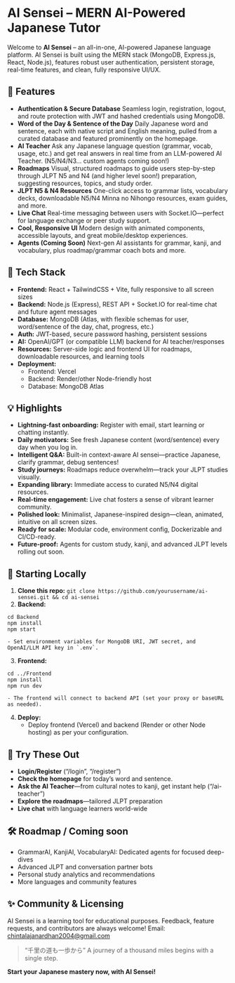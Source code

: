 
# AI Sensei – MERN AI-Powered Japanese Tutor

Welcome to **AI Sensei** – an all-in-one, AI-powered Japanese language platform. AI Sensei is built using the MERN stack (MongoDB, Express.js, React, Node.js), features robust user authentication, persistent storage, real-time features, and clean, fully responsive UI/UX.

## 🚀 Features

- **Authentication \& Secure Database**
Seamless login, registration, logout, and route protection with JWT and hashed credentials using MongoDB.
- **Word of the Day \& Sentence of the Day**
Daily Japanese word and sentence, each with native script and English meaning, pulled from a curated database and featured prominently on the homepage.
- **AI Teacher**
Ask any Japanese language question (grammar, vocab, usage, etc.) and get real answers in real time from an LLM-powered AI Teacher. (N5/N4/N3... custom agents coming soon!)
- **Roadmaps**
Visual, structured roadmaps to guide users step-by-step through JLPT N5 and N4 (and higher level soon!) preparation, suggesting resources, topics, and study order.
- **JLPT N5 \& N4 Resources**
One-click access to grammar lists, vocabulary decks, downloadable N5/N4 Minna no Nihongo resources, exam guides, and more.
- **Live Chat**
Real-time messaging between users with Socket.IO—perfect for language exchange or peer study support.
- **Cool, Responsive UI**
Modern design with animated components, accessible layouts, and great mobile/desktop experiences.
- **Agents (Coming Soon)**
Next-gen AI assistants for grammar, kanji, and vocabulary, plus roadmap/grammar coach bots and more.


## 🤖 Tech Stack

- **Frontend:** React + TailwindCSS + Vite, fully responsive to all screen sizes
- **Backend:** Node.js (Express), REST API + Socket.IO for real-time chat and future agent messages
- **Database:** MongoDB (Atlas, with flexible schemas for user, word/sentence of the day, chat, progress, etc.)
- **Auth:** JWT-based, secure password hashing, persistent sessions
- **AI:** OpenAI/GPT (or compatible LLM) backend for AI teacher/responses
- **Resources:** Server-side logic and frontend UI for roadmaps, downloadable resources, and learning tools
- **Deployment:**
    - Frontend: Vercel
    - Backend: Render/other Node-friendly host
    - Database: MongoDB Atlas


## 💡 Highlights

- **Lightning-fast onboarding:** Register with email, start learning or chatting instantly.
- **Daily motivators:** See fresh Japanese content (word/sentence) every day when you log in.
- **Intelligent Q\&A:** Built-in context-aware AI sensei—practice Japanese, clarify grammar, debug sentences!
- **Study journeys:** Roadmaps reduce overwhelm—track your JLPT studies visually.
- **Expanding library:** Immediate access to curated N5/N4 digital resources.
- **Real-time engagement:** Live chat fosters a sense of vibrant learner community.
- **Polished look:** Minimalist, Japanese-inspired design—clean, animated, intuitive on all screen sizes.
- **Ready for scale:** Modular code, environment config, Dockerizable and CI/CD-ready.
- **Future-proof:** Agents for custom study, kanji, and advanced JLPT levels rolling out soon.


## 🏁 Starting Locally

1. **Clone this repo:**
`git clone https://github.com/yourusername/ai-sensei.git && cd ai-sensei`
2. **Backend:**

```
cd Backend
npm install
npm start
```

    - Set environment variables for MongoDB URI, JWT secret, and OpenAI/LLM API key in `.env`.
3. **Frontend:**

```
cd ../Frontend
npm install
npm run dev
```

    - The frontend will connect to backend API (set your proxy or baseURL as needed).
4. **Deploy:**
    - Deploy frontend (Vercel) and backend (Render or other Node hosting) as per your configuration.

## 🚦 Try These Out

- **Login/Register** (“/login”, “/register”)
- **Check the homepage** for today’s word and sentence.
- **Ask the AI Teacher**—from cultural notes to kanji, get instant help (“/ai-teacher”)
- **Explore the roadmaps**—tailored JLPT preparation
- **Live chat** with language learners world-wide


## 🛠️ Roadmap / Coming soon

- GrammarAI, KanjiAI, VocabularyAI: Dedicated agents for focused deep-dives
- Advanced JLPT and conversation partner bots
- Personal study analytics and recommendations
- More languages and community features


## ✨ Community \& Licensing

AI Sensei is a learning tool for educational purposes.
Feedback, feature requests, and contributors are always welcome!
Email: chintalajanardhan2004@gmail.com

> “千里の道も一歩から”
> A journey of a thousand miles begins with a single step.

**Start your Japanese mastery now, with AI Sensei!**

